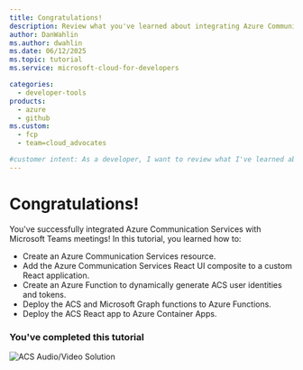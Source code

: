```yaml
---
title: Congratulations!
description: Review what you've learned about integrating Azure Communication Services with Microsoft Teams meetings and the key components used in this solution.
author: DanWahlin
ms.author: dwahlin
ms.date: 06/12/2025
ms.topic: tutorial
ms.service: microsoft-cloud-for-developers

categories:
  - developer-tools
products:
  - azure
  - github
ms.custom:
  - fcp
  - team=cloud_advocates

#customer intent: As a developer, I want to review what I've learned about integrating Azure Communication Services with Teams meetings.
---
```


<!-- markdownlint-disable MD041 -->

# Congratulations!

You've successfully integrated Azure Communication Services with Microsoft Teams meetings! In this tutorial, you learned how to:
- Create an Azure Communication Services resource.
- Add the Azure Communication Services React UI composite to a custom React application.
- Create an Azure Function to dynamically generate ACS user identities and tokens.
- Deploy the ACS and Microsoft Graph functions to Azure Functions.
- Deploy the ACS React app to Azure Container Apps.

### You've completed this tutorial

![ACS Audio/Video Solution](./media/architecture-no-title.png "Scenario Architecture")
